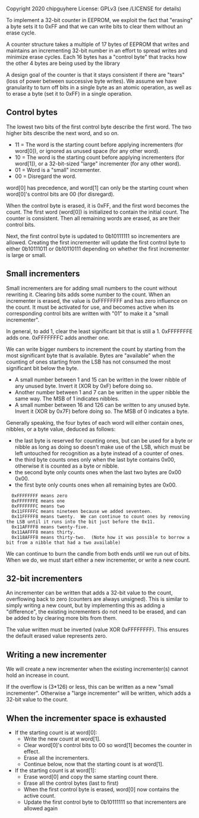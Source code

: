 Copyright 2020 chipguyhere
License: GPLv3 (see /LICENSE for details)

To implement a 32-bit counter in EEPROM, we exploit the fact that "erasing" a byte sets it to 0xFF and that we can write bits
to clear them without an erase cycle.

A counter structure takes a multiple of 17 bytes of EEPROM that writes and maintains an incrementing 32-bit number in an
effort to spread writes and minimize erase cycles.  Each 16 bytes has a "control byte" that tracks how the other 4 bytes
are being used by the library

A design goal of the counter is that it stays consistent if there are "tears" (loss of power between successive byte writes).
We assume we have granularity to turn off bits in a single byte as an atomic operation,
as well as to erase a byte (set it to 0xFF) in a single operation.

## Control bytes

The lowest two bits of the first control byte describe the first word.  The two higher bits describe the next word, and so on.

* 11 = The word is the starting count before applying incrementers (for word[0]), or ignored as unused space (for any other word).
* 10 = The word is the starting count before applying incrementers (for word[1]), or a 32-bit-sized "large" incrementer (for any other word).
* 01 = Word is a "small" incrementer.
* 00 = Disregard the word. 

word[0] has precedence, and word[1] can only be the starting count when word[0]'s control bits are 00 (for disregard).

When the control byte is erased, it is 0xFF, and the first word becomes the count.  The first word (word[0]) is initialized to contain the
initial count.  The counter is consistent.  Then all remaining words are erased, as are their control bits.

Next, the first control byte is updated to 0b10111111 so incrementers are allowed.  Creating the first incrementer will update the
first control byte to either 0b10111011 or 0b10110111 depending on whether the first incrementer is large or small.


## Small incrementers

Small incrementers are for adding small numbers to the count without rewriting it.  Clearing bits adds some number to the count.  When an incrementer is erased, the value is 0xFFFFFFFF and has zero influence on the count.  It must be activated for use, and becomes active when its corresponding control bits are written with "01" to make it a "small incrementer".

In general, to add 1, clear the least significant bit that is still a 1.  0xFFFFFFFE adds one.  0xFFFFFFFC adds another one.

We can write bigger numbers to increment the count by starting from the most significant byte that is available.  Bytes are "available" when the counting of ones starting from the LSB has not consumed the most significant bit below the byte.

* A small number between 1 and 15 can be written in the lower nibble of any unused byte.  Invert it (XOR by 0xF) before doing so.
* Another number between 1 and 7 can be written in the upper nibble the same way.  The MSB of 1 indicates nibbles.
* A small number between 16 and 126 can be written to any unused byte.  Invert it (XOR by 0x7F) before doing so.  The MSB of 0 indicates a byte.

Generally speaking, the four bytes of each word will either contain ones, nibbles, or a byte value, deduced as follows:
* the last byte is reserved for counting ones, but can be used for a byte or nibble as long as doing so doesn't make use of the LSB, which must
be left untouched for recognition as a byte instead of a counter of ones.
* the third byte counts ones only when the last byte contains 0x00, otherwise it is counted as a byte or nibble.
* the second byte only counts ones when the last two bytes are 0x00 0x00.
* the first byte only counts ones when all remaining bytes are 0x00.

```
  0xFFFFFFFF means zero
  0xFFFFFFFE means one
  0xFFFFFFFC means two
  0x11FFFFFC means nineteen because we added seventeen.
  0x11FFFFF8 means twenty.  We can continue to count ones by removing the LSB until it runs into the bit just before the 0x11.
  0x11AFFFF8 means twenty-five.
  0x11AAFFF8 means thirty.
  0x118AFFF8 means thirty-two.  (Note how it was possible to borrow a bit from a nibble that had a two available)
```

We can continue to burn the candle from both ends until we run out of bits.  When we do, we must start either a new incrementer, or write a new
count.

## 32-bit incrementers

An incrementer can be written that adds a 32-bit value to the count, overflowing back to zero (counters are always unsigned).  This is similar
to simply writing a new count, but by implementing this as adding a "difference", the existing incrementers do not need to be erased, and can
be added to by clearing more bits from them.

The value written must be inverted (value XOR 0xFFFFFFFF).  This ensures the default erased value represents zero.

## Writing a new incrementer

We will create a new incrementer when the existing incrementer(s) cannot hold an increase in count.

If the overflow is (3*126) or less, this can be written as a new "small incrementer".  Otherwise a "large incrementer" will be written,
which adds a 32-bit value to the count.

## When the incrementer space is exhausted
* If the starting count is at word[0]:
  * Write the new count at word[1].
  * Clear word[0]'s control bits to 00 so word[1] becomes the counter in effect.
  * Erase all the incrementers.
  * Continue below, now that the starting count is at word[1].
* If the starting count is at word[1]:
  * Erase word[0] and copy the same starting count there.
  * Erase all the control bytes (last to first) 
  * When the first control byte is erased, word[0] now contains the active count.
  * Update the first control byte to 0b10111111 so that incrementers are allowed again










